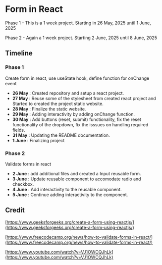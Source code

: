 # Form in React
Phase 1 - This is a 1 week project. Starting in 26 May, 2025 until 1 June, 2025

Phase 2 - Again a 1 week project. Starting 2 June, 2025 until 8 June, 2025

## Timeline

### Phase 1
Create form in react, use useState hook, define function for onChange event

- **26 May** : Created repository and setup a react project.
- **27 May** : Reuse some of the stylesheet from created react project and Started to created the project  static website.
- **28 May** : Finalize the static website.
- **29 May** : Adding interactivity by adding onChange function.
- **30 May** : Add buttons (reset, submit) functionality, fix the reset functionality of the dropdown, fix the isssues on handling required fields.
- **31 May** : Updating the README documentation.
- **1 June** : Finalizing project

### Phase 2
Validate forms in react

- **2 June** : add additional files and created a Input reusable form.
- **3 June** : Update reusable component to accomodate radio and checkbox.
- **4 June** : Add interactivity to the reusable component.
- **5 June** : Continue adding interactivity to the component.

## Credit
[https://www.geeksforgeeks.org/create-a-form-using-reactjs/](https://www.geeksforgeeks.org/create-a-form-using-reactjs/)

[https://www.freecodecamp.org/news/how-to-validate-forms-in-react/](https://www.freecodecamp.org/news/how-to-validate-forms-in-react/)

[https://www.youtube.com/watch?v=VJ1OWCQJhLk](https://www.youtube.com/watch?v=VJ1OWCQJhLk)
